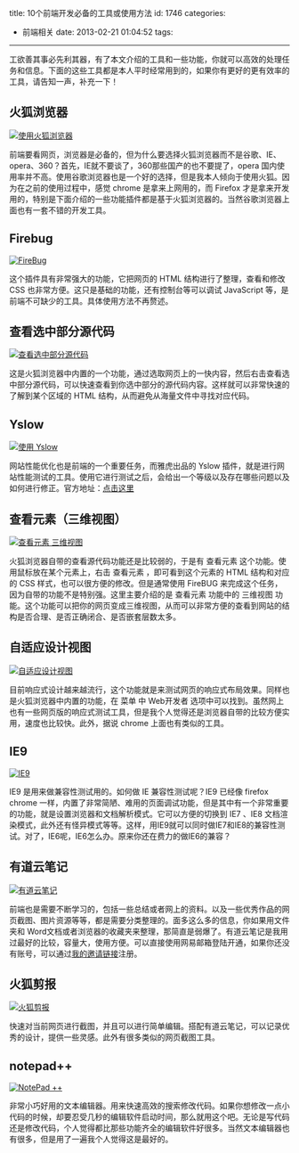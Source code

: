 title: 10个前端开发必备的工具或使用方法
id: 1746
categories:
  - 前端相关
date: 2013-02-21 01:04:52
tags:
---

工欲善其事必先利其器，有了本文介绍的工具和一些功能，你就可以高效的处理任务和信息。下面的这些工具都是本人平时经常用到的，如果你有更好的更有效率的工具，请告知一声，补充一下！

## 火狐浏览器

[![使用火狐浏览器](http://qxzm-img.b0.upaiyun.com/blog/2013/02/1746/qdtool0.png)](http://qxzm-img.b0.upaiyun.com/blog/2013/02/1746/qdtool0.png)

前端要看网页，浏览器是必备的，但为什么要选择火狐浏览器而不是谷歌、IE、opera、360？首先，IE就不要谈了，360那些国产的也不要提了，opera 国内使用率并不高。使用谷歌浏览器也是一个好的选择，但是我本人倾向于使用火狐。因为在之前的使用过程中，感觉 chrome 是拿来上网用的，而 Firefox 才是拿来开发用的，特别是下面介绍的一些功能插件都是基于火狐浏览器的。当然谷歌浏览器上面也有一套不错的开发工具。

## Firebug

[![FireBug](http://qxzm-img.b0.upaiyun.com/blog/2013/02/1746/qdtool1.png)](http://qxzm-img.b0.upaiyun.com/blog/2013/02/1746/qdtool1.png)

这个插件具有非常强大的功能，它把网页的 HTML 结构进行了整理，查看和修改 CSS 也非常方便。这只是基础的功能，还有控制台等可以调试 JavaScript 等，是前端不可缺少的工具。具体使用方法不再赘述。

## 查看选中部分源代码

[![查看选中部分源代码](http://qxzm-img.b0.upaiyun.com/blog/2013/02/1746/qdtool2.png)](http://qxzm-img.b0.upaiyun.com/blog/2013/02/1746/qdtool2.png)

这是火狐浏览器中内置的一个功能，通过选取网页上的一快内容，然后右击查看选中部分源代码，可以快速查看到你选中部分的源代码内容。这样就可以非常快速的了解到某个区域的 HTML 结构，从而避免从海量文件中寻找对应代码。

## Yslow

[![使用 Yslow](http://qxzm-img.b0.upaiyun.com/blog/2013/02/1746/qdtool3.png)](http://qxzm-img.b0.upaiyun.com/blog/2013/02/1746/qdtool3.png)

网站性能优化也是前端的一个重要任务，而雅虎出品的 Yslow 插件，就是进行网站性能测试的工具。使用它进行测试之后，会给出一个等级以及存在哪些问题以及如何进行修正。官方地址：[点击这里](http://yslow.org/)

## 查看元素（三维视图）

[![查看元素 三维视图](http://qxzm-img.b0.upaiyun.com/blog/2013/02/1746/qdtool4.png)](http://qxzm-img.b0.upaiyun.com/blog/2013/02/1746/qdtool4.png)

火狐浏览器自带的查看源代码功能还是比较弱的，于是有 查看元素 这个功能。使用鼠标放在某个元素上，右击 查看元素 ，即可看到这个元素的 HTML 结构和对应的 CSS 样式，也可以很方便的修改。但是通常使用 FireBUG 来完成这个任务，因为自带的功能不是特别强。这里主要介绍的是 查看元素 功能中的 三维视图 功能。这个功能可以把你的网页变成三维视图，从而可以非常方便的查看到网站的结构是否合理、是否正确闭合、是否嵌套层数太多。

## 自适应设计视图

[![自适应设计视图](http://qxzm-img.b0.upaiyun.com/blog/2013/02/1746/qdtool5.png)](http://qxzm-img.b0.upaiyun.com/blog/2013/02/1746/qdtool5.png)

目前响应式设计越来越流行，这个功能就是来测试网页的响应式布局效果。同样也是火狐浏览器中内置的功能，在 菜单 中 Web开发者 选项中可以找到。虽然网上也有一些网页版的响应式测试工具，但是我个人觉得还是浏览器自带的比较方便实用，速度也比较快。此外，据说 chrome 上面也有类似的工具。

## IE9

[![IE9](http://qxzm-img.b0.upaiyun.com/blog/2013/02/1746/qdtool6.png)](http://qxzm-img.b0.upaiyun.com/blog/2013/02/1746/qdtool6.png)

IE9 是用来做兼容性测试用的。如何做 IE 兼容性测试呢？IE9 已经像 firefox chrome 一样，内置了非常简陋、难用的页面调试功能，但是其中有一个非常重要的功能，就是设置浏览器和文档解析模式。它可以方便的切换到 IE7 、IE8 文档渲染模式，此外还有怪异模式等等。这样，用IE9就可以同时做IE7和IE8的兼容性测试。对了，IE6呢，IE6怎么办。原来你还在费力的做IE6的兼容？

## 有道云笔记

[![有道云笔记](http://qxzm-img.b0.upaiyun.com/blog/2013/02/1746/qdtool7.png)](http://qxzm-img.b0.upaiyun.com/blog/2013/02/1746/qdtool7.png)

前端也是需要不断学习的，包括一些总结或者网上的资料。以及一些优秀作品的网页截图、图片资源等等，都是需要分类整理的。面多这么多的信息，你如果用文件夹和 Word文档或者浏览器的收藏夹来整理，那简直是弱爆了。有道云笔记是我用过最好的比较，容量大，使用方便。可以直接使用网易邮箱登陆开通，如果你还没有账号，可以通过[我的邀请链接](http://note.youdao.com/?invitation=9014799)注册。

## 火狐剪报

[![火狐剪报](http://qxzm-img.b0.upaiyun.com/blog/2013/02/1746/qdtool8.png)](http://qxzm-img.b0.upaiyun.com/blog/2013/02/1746/qdtool8.png)

快速对当前网页进行截图，并且可以进行简单编辑。搭配有道云笔记，可以记录优秀的设计，提供一些灵感。此外有很多类似的网页截图工具。

## notepad++

[![NotePad ++](http://qxzm-img.b0.upaiyun.com/blog/2013/02/1746/qdtool9.png)](http://qxzm-img.b0.upaiyun.com/blog/2013/02/1746/qdtool9.png)

非常小巧好用的文本编辑器。用来快速高效的搜索修改代码。如果你想修改一点小代码的时候，却要忍受几秒的编辑软件启动时间，那么就用这个吧。无论是写代码还是修改代码，个人觉得都比那些功能齐全的编辑软件好很多。当然文本编辑器也有很多，但是用了一遍我个人觉得这是最好的。
